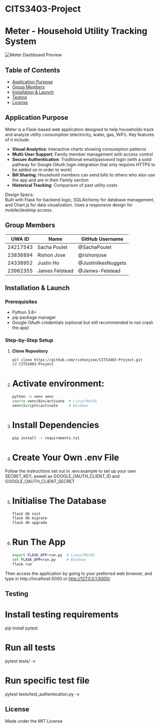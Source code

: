 # CITS3403-Project
# Meter - Household Utility Tracking System

![Meter Dashboard Preview](static/images/demo-screenshot.png)

## Table of Contents
- [Application Purpose](#application-purpose)
- [Group Members](#group-members)
- [Installation & Launch](#installation--launch)
- [Testing](#testing)
- [License](#license)

## Application Purpose
Meter is a Flask-based web application designed to help households track and analyze utility consumption (electricity, water, gas, WiFi). Key features of it include:

- **Visual Analytics**: Interactive charts showing consumption patterns
- **Multi-User Support**: Family member management with access control
- **Secure Authentication**: Traditional email/password login (with a solid pathway for Google OAuth login integration that only requires HTTPS to be added on in order to work)
- **Bill Sharing**: Household members can send bills to others who also use the app and are in their Family section
- **Historical Tracking**: Comparison of past utility costs

Design Specs:  
Built with Flask for backend logic, SQLAlchemy for database management, and Chart.js for data visualization. Uses a responsive design for mobile/desktop access.

## Group Members

| UWA ID      | Name             | GitHub Username       |
|-------------|------------------|-----------------------|
| 24217543    | Sacha Poulet     | @SachaPoulet          |
| 23836894    | Rishon Jose      | @rishonjose           |
| 24338952    | Justin Ho        | @JustinlikesNuggets   |
| 23962355    | James Felstead   | @James-Felstead       |

## Installation & Launch

### Prerequisites
- Python 3.8+
- pip package manager
- Google OAuth credentials (optional but still recommended to not crash the app)

### Step-by-Step Setup

1. **Clone Repository**
   ```bash
   git clone https://github.com/rishonjose/CITS3403-Project.git
   cd CITS3403-Project

2. # Activate environment:
   ```bash
   python -m venv venv
   source venv/bin/activate  # Linux/MacOS
   venv\Scripts\activate     # Windows

4. # Install Dependencies
   ```bash
   pip install -r requirements.txt

6. # Create Your Own .env File
Follow the instructions set out in .env.example to set up your own SECRET_KEY, aswell as GOOGLE_OAUTH_CLIENT_ID and GOOGLE_OAUTH_CLIENT_SECRET

5. # Initialise The Database
   ```bash
   flask db init
   flask db migrate
   flask db upgrade

7. # Run The App
   ```bash
   export FLASK_APP=run.py  # Linux/MacOS
   set FLASK_APP=run.py     # Windows
   flask run
Then access the application by going to your preferred web browser, and type in http://localhost:5000 or http://127.0.0.1:5000/

## Testing

# Install testing requirements
pip install pytest

# Run all tests
pytest tests/ -v

# Run specific test file
pytest tests/test_authentication.py -v

## License
Made under the MIT License
